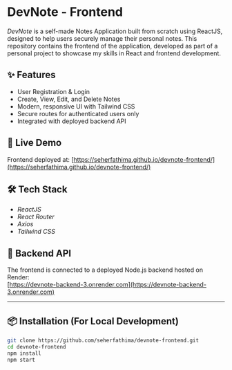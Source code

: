 # DevNote - Frontend

*DevNote* is a self-made Notes Application built from scratch using ReactJS, designed to help users securely manage their personal notes. This repository contains the frontend of the application, developed as part of a personal project to showcase my skills in React and frontend development.

## ✨ Features

- User Registration & Login
- Create, View, Edit, and Delete Notes
- Modern, responsive UI with Tailwind CSS
- Secure routes for authenticated users only
- Integrated with deployed backend API

## 🚀 Live Demo

Frontend deployed at: [https://seherfathima.github.io/devnote-frontend/](https://seherfathima.github.io/devnote-frontend/)

## 🛠️ Tech Stack

- *ReactJS*
- *React Router*
- *Axios*
- *Tailwind CSS*

## 🔗 Backend API

The frontend is connected to a deployed Node.js backend hosted on Render:  
[https://devnote-backend-3.onrender.com](https://devnote-backend-3.onrender.com)

---

## 📦 Installation (For Local Development)

```bash
git clone https://github.com/seherfathima/devnote-frontend.git
cd devnote-frontend
npm install
npm start
